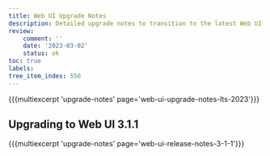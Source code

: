 ```yaml
---
title: Web UI Upgrade Notes
description: Detailed upgrade notes to transition to the latest Web UI version.
review:
    comment: ''
    date: '2023-03-02'
    status: ok
toc: true
labels:
tree_item_index: 550
---
```


{{{multiexcerpt 'upgrade-notes' page='web-ui-upgrade-notes-lts-2023'}}}

## Upgrading to Web UI 3.1.1

{{{multiexcerpt 'upgrade-notes' page='web-ui-release-notes-3-1-1'}}}